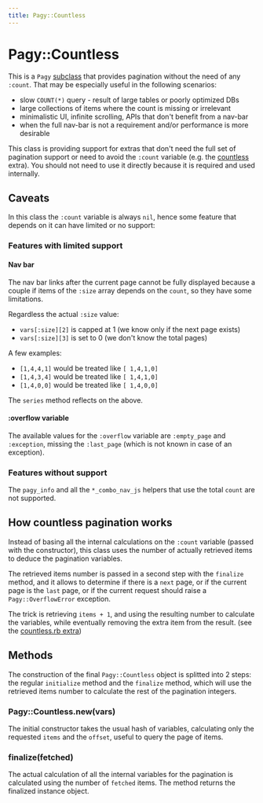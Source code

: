 ```yaml
---
title: Pagy::Countless
---
```

# Pagy::Countless

This is a `Pagy` [subclass](https://github.com/ddnexus/pagy/blob/master/lib/pagy/countless.rb) that provides pagination without the need of any `:count`. That may be especially useful in the following scenarios:

 - slow `COUNT(*)` query - result of large tables or poorly optimized DBs
 - large collections of items where the count is missing or irrelevant
 - minimalistic UI, infinite scrolling, APIs that don't benefit from a nav-bar
 - when the full nav-bar is not a requirement and/or performance is more desirable

This class is providing support for extras that don't need the full set of pagination support or need to avoid the `:count` variable (e.g. the [countless](../extras/countless.md) extra). You should not need to use it directly because it is required and used internally.

## Caveats

In this class the `:count` variable is always `nil`, hence some feature that depends on it can have limited or no support:

### Features with limited support

#### Nav bar

The nav bar links after the current page cannot be fully displayed because a couple if items of the `:size` array depends on the `count`, so they have some limitations.

 Regardless the actual `:size` value:

- `vars[:size][2]` is capped at 1 (we know only if the next page exists)
- `vars[:size][3]` is set to 0 (we don't know the total pages)

A few examples:

- `[1,4,4,1]` would be treated like `[ 1,4,1,0]`
- `[1,4,3,4]` would be treated like `[ 1,4,1,0]`
- `[1,4,0,0]` would be treated like `[ 1,4,0,0]`

The `series` method reflects on the above.

#### :overflow variable

The available values for the `:overflow` variable are `:empty_page` and `:exception`, missing the `:last_page` (which is not known in case of an exception).

### Features without support

The `pagy_info` and all the `*_combo_nav_js` helpers that use the total `count` are not supported.

## How countless pagination works

Instead of basing all the internal calculations on the `:count` variable (passed with the constructor), this class uses the number of actually retrieved items to deduce the pagination variables.

The retrieved items number is passed in a second step with the `finalize` method, and it allows to determine if there is a `next` page, or if the current page is the `last` page, or if the current request should raise a `Pagy::OverflowError` exception.

The trick is retrieving `items + 1`, and using the resulting number to calculate the variables, while eventually removing the extra item from the result. (see the [countless.rb extra](https://github.com/ddnexus/pagy/blob/master/lib/pagy/extras/countless.rb))

## Methods

The construction of the final `Pagy::Countless` object is splitted into 2 steps: the regular `initialize` method and the `finalize` method, which will use the retrieved items number to calculate the rest of the pagination integers.

### Pagy::Countless.new(vars)

The initial constructor takes the usual hash of variables, calculating only the requested `items` and the `offset`, useful to query the page of items.

### finalize(fetched)

The actual calculation of all the internal variables for the pagination is calculated using the number of `fetched` items. The method returns the finalized instance object.
